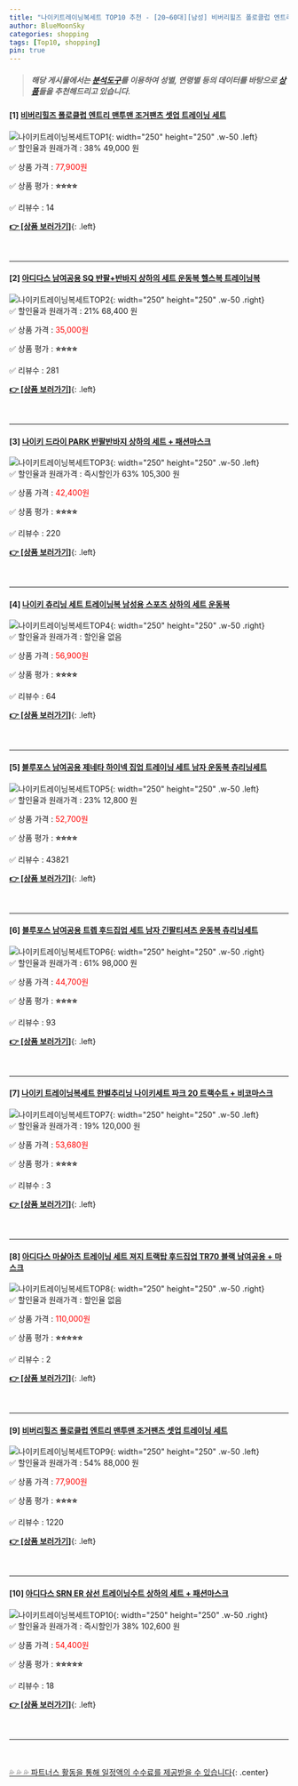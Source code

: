 ```yaml
---
title: "나이키트레이닝복세트 TOP10 추천 - [20~60대][남성] 비버리힐즈 폴로클럽 엔트리 맨투맨 조거팬츠 셋업 트레이닝 세트"
author: BlueMoonSky
categories: shopping
tags: [Top10, shopping]
pin: true
---
```


> ##### 해당 게시물에서는 [**분석도구**](https://itemscout.io/)를 이용하여 **성별**, **연령별** 등의 데이터를 바탕으로 [**상품**](https://link.coupang.com/a/baae76)들을 추천해드리고 있습니다.

#### [1] [비버리힐즈 폴로클럽 엔트리 맨투맨 조거팬츠 셋업 트레이닝 세트](https://link.coupang.com/re/AFFSDP?lptag=AF5964186&subid=bluemoonsky6999&pageKey=7578815758&traceid=V0-153&itemId=20002189190&vendorItemId=87099273964)
![나이키트레이닝복세트TOP1](https://thumbnail8.coupangcdn.com/thumbnails/remote/230x230ex/image/vendor_inventory/5fec/5a1c356c92aa7f06bced1f2436102ebffe0aaeaeffe9f4bdf2ee5b4ca7b2.jpg){: width="250" height="250" .w-50 .left}
<br>
✅ 할인율과 원래가격 : 38%  49,000   원

✅ 상품 가격 : <span style="color:red"> 77,900원 </span>

✅ 상품 평가 : **⭐⭐⭐⭐**

✅ 리뷰수 : 14

[**👉  [상품 보러가기]**](https://link.coupang.com/re/AFFSDP?lptag=AF5964186&subid=bluemoonsky6999&pageKey=7578815758&traceid=V0-153&itemId=20002189190&vendorItemId=87099273964){: .left}
<br>
<br>
<br>

***

#### [2] [아디다스 남여공용 SQ 반팔+반바지 상하의 세트 운동복 헬스복 트레이닝복](https://link.coupang.com/re/AFFSDP?lptag=AF5964186&subid=bluemoonsky6999&pageKey=7248540331&traceid=V0-153&itemId=18433311974&vendorItemId=85871072795)
![나이키트레이닝복세트TOP2](https://thumbnail7.coupangcdn.com/thumbnails/remote/230x230ex/image/vendor_inventory/da22/32460ac37ae93f62e2143c7c0987085792319bdb367a3456aa45fab375fa.jpg){: width="250" height="250" .w-50 .right}
<br>
✅ 할인율과 원래가격 : 21%  68,400   원

✅ 상품 가격 : <span style="color:red"> 35,000원 </span>

✅ 상품 평가 : **⭐⭐⭐⭐**

✅ 리뷰수 : 281

[**👉  [상품 보러가기]**](https://link.coupang.com/re/AFFSDP?lptag=AF5964186&subid=bluemoonsky6999&pageKey=7248540331&traceid=V0-153&itemId=18433311974&vendorItemId=85871072795){: .left}
<br>
<br>
<br>

***

#### [3] [나이키 드라이 PARK 반팔반바지 상하의 세트 + 패션마스크](https://link.coupang.com/re/AFFSDP?lptag=AF5964186&subid=bluemoonsky6999&pageKey=5125228056&traceid=V0-153&itemId=7009730017&vendorItemId=74301971411)
![나이키트레이닝복세트TOP3](https://thumbnail8.coupangcdn.com/thumbnails/remote/230x230ex/image/vendor_inventory/314c/3367633664857784c712fbf8c33c388d517096dfbda97332bbf4a029af55.jpg){: width="250" height="250" .w-50 .left}
<br>
✅ 할인율과 원래가격 : 즉시할인가 63%  105,300   원

✅ 상품 가격 : <span style="color:red"> 42,400원 </span>

✅ 상품 평가 : **⭐⭐⭐⭐**

✅ 리뷰수 : 220

[**👉  [상품 보러가기]**](https://link.coupang.com/re/AFFSDP?lptag=AF5964186&subid=bluemoonsky6999&pageKey=5125228056&traceid=V0-153&itemId=7009730017&vendorItemId=74301971411){: .left}
<br>
<br>
<br>

***

#### [4] [나이키 츄리닝 세트 트레이닝복 남성용 스포츠 상하의 세트 운동복](https://link.coupang.com/re/AFFSDP?lptag=AF5964186&subid=bluemoonsky6999&pageKey=7177300754&traceid=V0-153&itemId=18094649988&vendorItemId=85848000055)
![나이키트레이닝복세트TOP4](https://thumbnail7.coupangcdn.com/thumbnails/remote/230x230ex/image/vendor_inventory/3bd4/f938cea02b61d40cd624e4efb27f85eb460ed8c3fd93de9c2a6e1770f905.jpg){: width="250" height="250" .w-50 .right}
<br>
✅ 할인율과 원래가격 : 할인율 없음

✅ 상품 가격 : <span style="color:red"> 56,900원 </span>

✅ 상품 평가 : **⭐⭐⭐⭐**

✅ 리뷰수 : 64

[**👉  [상품 보러가기]**](https://link.coupang.com/re/AFFSDP?lptag=AF5964186&subid=bluemoonsky6999&pageKey=7177300754&traceid=V0-153&itemId=18094649988&vendorItemId=85848000055){: .left}
<br>
<br>
<br>

***

#### [5] [블루포스 남여공용 제네타 하이넥 집업 트레이닝 세트 남자 운동복 츄리닝세트](https://link.coupang.com/re/AFFSDP?lptag=AF5964186&subid=bluemoonsky6999&pageKey=2139228229&traceid=V0-153&itemId=3633122566&vendorItemId=71598828926)
![나이키트레이닝복세트TOP5](https://thumbnail9.coupangcdn.com/thumbnails/remote/230x230ex/image/vendor_inventory/bab4/10bbea18df31d7bc14ff91817dd74bed5279e809fc541f6cd91ec6d94f1f.jpg){: width="250" height="250" .w-50 .left}
<br>
✅ 할인율과 원래가격 : 23%  12,800   원

✅ 상품 가격 : <span style="color:red"> 52,700원 </span>

✅ 상품 평가 : **⭐⭐⭐⭐**

✅ 리뷰수 : 43821

[**👉  [상품 보러가기]**](https://link.coupang.com/re/AFFSDP?lptag=AF5964186&subid=bluemoonsky6999&pageKey=2139228229&traceid=V0-153&itemId=3633122566&vendorItemId=71598828926){: .left}
<br>
<br>
<br>

***

#### [6] [블루포스 남여공용 트렙 후드집업 세트 남자 긴팔티셔츠 운동복 츄리닝세트](https://link.coupang.com/re/AFFSDP?lptag=AF5964186&subid=bluemoonsky6999&pageKey=2139290719&traceid=V0-153&itemId=3633227034&vendorItemId=86702966577)
![나이키트레이닝복세트TOP6](https://thumbnail6.coupangcdn.com/thumbnails/remote/230x230ex/image/vendor_inventory/59fc/2e4caef7b6a5f39b04fb00df6bee97f0adb0a5566a0d8b61ecb7548bc5f8.jpg){: width="250" height="250" .w-50 .right}
<br>
✅ 할인율과 원래가격 : 61%  98,000   원

✅ 상품 가격 : <span style="color:red"> 44,700원 </span>

✅ 상품 평가 : **⭐⭐⭐⭐**

✅ 리뷰수 : 93

[**👉  [상품 보러가기]**](https://link.coupang.com/re/AFFSDP?lptag=AF5964186&subid=bluemoonsky6999&pageKey=2139290719&traceid=V0-153&itemId=3633227034&vendorItemId=86702966577){: .left}
<br>
<br>
<br>

***

#### [7] [나이키 트레이닝복세트 한벌추리닝 나이키세트 파크 20 트랙수트 + 비코마스크](https://link.coupang.com/re/AFFSDP?lptag=AF5964186&subid=bluemoonsky6999&pageKey=6065272130&traceid=V0-153&itemId=11171883517&vendorItemId=78449890730)
![나이키트레이닝복세트TOP7](https://thumbnail9.coupangcdn.com/thumbnails/remote/230x230ex/image/vendor_inventory/ab9e/a2b7bd65e99aef74e8d204747e9cbccba12ea11dad38386ebec94112cb69.jpg){: width="250" height="250" .w-50 .left}
<br>
✅ 할인율과 원래가격 : 19%  120,000   원

✅ 상품 가격 : <span style="color:red"> 53,680원 </span>

✅ 상품 평가 : **⭐⭐⭐⭐**

✅ 리뷰수 : 3

[**👉  [상품 보러가기]**](https://link.coupang.com/re/AFFSDP?lptag=AF5964186&subid=bluemoonsky6999&pageKey=6065272130&traceid=V0-153&itemId=11171883517&vendorItemId=78449890730){: .left}
<br>
<br>
<br>

***

#### [8] [아디다스 마샬아츠 트레이닝 세트 져지 트랙탑 후드집업 TR70 블랙 남여공용 + 마스크](https://link.coupang.com/re/AFFSDP?lptag=AF5964186&subid=bluemoonsky6999&pageKey=7240164267&traceid=V0-153&itemId=18394124398&vendorItemId=86054950375)
![나이키트레이닝복세트TOP8](https://thumbnail7.coupangcdn.com/thumbnails/remote/230x230ex/image/vendor_inventory/6551/81da39bab1f27d5921e35937bd5cf2f30984316fe834eb16b8edc3d7a44e.jpg){: width="250" height="250" .w-50 .right}
<br>
✅ 할인율과 원래가격 : 할인율 없음

✅ 상품 가격 : <span style="color:red"> 110,000원 </span>

✅ 상품 평가 : **⭐⭐⭐⭐⭐**

✅ 리뷰수 : 2

[**👉  [상품 보러가기]**](https://link.coupang.com/re/AFFSDP?lptag=AF5964186&subid=bluemoonsky6999&pageKey=7240164267&traceid=V0-153&itemId=18394124398&vendorItemId=86054950375){: .left}
<br>
<br>
<br>

***

#### [9] [비버리힐즈 폴로클럽 엔트리 맨투맨 조거팬츠 셋업 트레이닝 세트](https://link.coupang.com/re/AFFSDP?lptag=AF5964186&subid=bluemoonsky6999&pageKey=7578815758&traceid=V0-153&itemId=20002189184&vendorItemId=87099273974)
![나이키트레이닝복세트TOP9](https://thumbnail10.coupangcdn.com/thumbnails/remote/230x230ex/image/vendor_inventory/eb77/027cc3f0f980f910616f0d6578adbc1fef6e0bc10b69a0067b2826381630.jpg){: width="250" height="250" .w-50 .left}
<br>
✅ 할인율과 원래가격 : 54%  88,000   원

✅ 상품 가격 : <span style="color:red"> 77,900원 </span>

✅ 상품 평가 : **⭐⭐⭐⭐**

✅ 리뷰수 : 1220

[**👉  [상품 보러가기]**](https://link.coupang.com/re/AFFSDP?lptag=AF5964186&subid=bluemoonsky6999&pageKey=7578815758&traceid=V0-153&itemId=20002189184&vendorItemId=87099273974){: .left}
<br>
<br>
<br>

***

#### [10] [아디다스 SRN ER 삼선 트레이닝수트 상하의 세트 + 패션마스크](https://link.coupang.com/re/AFFSDP?lptag=AF5964186&subid=bluemoonsky6999&pageKey=6073828894&traceid=V0-153&itemId=11225675332&vendorItemId=78503055539)
![나이키트레이닝복세트TOP10](https://thumbnail10.coupangcdn.com/thumbnails/remote/230x230ex/image/vendor_inventory/8ea7/83c73a20214d96d607d0131c887fa2dd0e37c14c7bb42b346eba3a6ac8db.jpg){: width="250" height="250" .w-50 .right}
<br>
✅ 할인율과 원래가격 : 즉시할인가 38%  102,600   원

✅ 상품 가격 : <span style="color:red"> 54,400원 </span>

✅ 상품 평가 : **⭐⭐⭐⭐⭐**

✅ 리뷰수 : 18

[**👉  [상품 보러가기]**](https://link.coupang.com/re/AFFSDP?lptag=AF5964186&subid=bluemoonsky6999&pageKey=6073828894&traceid=V0-153&itemId=11225675332&vendorItemId=78503055539){: .left}
<br>
<br>
<br>

***
<br><br>[💦 💦 💦 파트너스 활동을 통해 일정액의 수수료를 제공받을 수 있습니다](https://link.coupang.com/a/baae76){: .center}